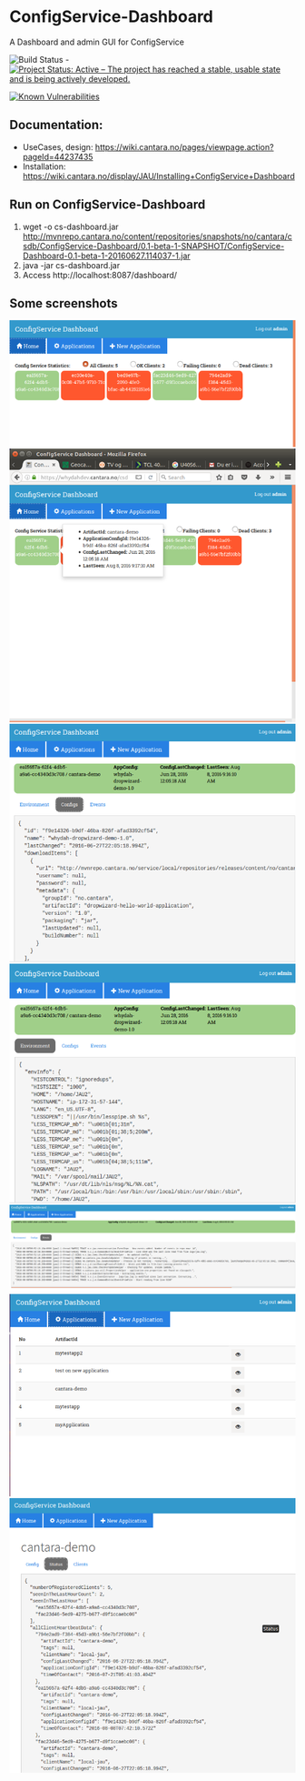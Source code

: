 # ConfigService-Dashboard

A Dashboard and admin GUI for ConfigService

![Build Status](https://jenkins.capraconsulting.no/buildStatus/icon?job=Cantara-ConfigService-Dashboard) - [![Project Status: Active – The project has reached a stable, usable state and is being actively developed.](http://www.repostatus.org/badges/latest/active.svg)](http://www.repostatus.org/#active) 

[![Known Vulnerabilities](https://snyk.io/test/github/Cantara/ConfigService-Dashboard/badge.svg)](https://snyk.io/test/github/Cantara/ConfigService-Dashboard)

##  Documentation:

* UseCases, design: https://wiki.cantara.no/pages/viewpage.action?pageId=44237435
* Installation:  https://wiki.cantara.no/display/JAU/Installing+ConfigService+Dashboard


## Run on ConfigService-Dashboard

1. wget -o cs-dashboard.jar http://mvnrepo.cantara.no/content/repositories/snapshots/no/cantara/csdb/ConfigService-Dashboard/0.1-beta-1-SNAPSHOT/ConfigService-Dashboard-0.1-beta-1-20160627.114037-1.jar
2. java -jar cs-dashboard.jar
3. Access http://localhost:8087/dashboard/

## Some screenshots

![Clients Overview](https://github.com/Cantara/ConfigService-Dashboard/raw/master/images/CS-clients.png "Clients Overview")
![Clients Overview - Hover](https://github.com/Cantara/ConfigService-Dashboard/raw/master/images/CS-client-hover.png "Clients Overview - Hover")
![Clients Config](https://github.com/Cantara/ConfigService-Dashboard/raw/master/images/CS-config.png "Clients Config")
![Clients Environment](https://github.com/Cantara/ConfigService-Dashboard/raw/master/images/CS-environments.png "Clients Environment")
![Clients Log](https://github.com/Cantara/ConfigService-Dashboard/raw/master/images/CS-logs.png "Clients Log")
![Applications Overview](https://github.com/Cantara/ConfigService-Dashboard/raw/master/images/CS-applications.png "Applications Overview")
![Application Status](https://github.com/Cantara/ConfigService-Dashboard/raw/master/images/CS-application-status.png "Application Status")

